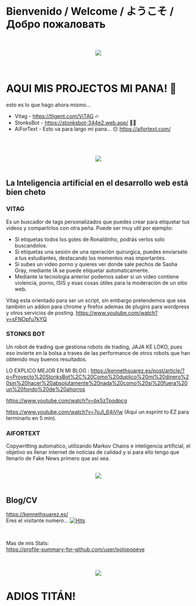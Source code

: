 
# Bienvenido  /  Welcome  /  ようこそ  /  Добро пожаловать
<br>
<br>

<center><img src="https://i.pinimg.com/originals/84/1a/eb/841aeb9f113999616d097b414c539dfd.gif" /></center>
<br>
<br>

# AQUI MIS PROJECTOS MI PANA! 👋

esto es lo que hago ahora mismo... 
- Vitag - https://tligent.com/ViTAG 🔥 
- StonksBot - https://stonksbot-344e2.web.app/ 🥳🎉
- AiForText - Esto va para largo mi pana... 😔 https://aifortext.com/

<br>
<br>
<br>

<center><img src="https://img.17qq.com/images/bjihihjffdz.jpeg" /></center>
<br>

## La Inteligencia artificial en el desarrollo web está bien cheto 

### VITAG
Es un buscador de tags personalizados que puedes crear para etiquetar tus videos y compartirlos con otra peña. Puede ser muy util por ejemplo:
* Si etiquetas todos los goles de Ronaldinho, podrás verlos solo buscandolos.
* Si etiquetas una sesión de una operación quirurgica, puedes enviarselo a tus estudiantes, destacando los momentos mas importantes.
* Si subes un video porno y quieres ver donde sale pechos de Sasha Gray, mediante IA se puede etiquetar automaticamente. 
* Mediante la tecnologia anterior podemos saber si un video contiene violencia, porno, ISIS y esas cosas útiles para la moderación de un sitio web. 

Vitag esta orientado para ser un script, sin embargo pretendemos que sea también un addon para chrome y firefox ademas de plugins para wordpress y otros servicios de posting. 
https://www.youtube.com/watch?v=sFNOpfu7kYQ

### STONKS BOT
Un robot de trading que gestiona robots de trading, JAJA KE LOKO, pues eso invierte en la bolsa a traves de las performance de otros robots que han obtenido muy buenos resultados. 

LO EXPLICO MEJOR EN MI BLOG : https://kennethsuarez.es/post/article/?p=Proyecto%20StonksBot%2C%20Como%20duplico%20mi%20dinero%20sin%20hacer%20absolutamente%20nada%20como%20si%20fuera%20un%20fondo%20de%20ahorros

https://www.youtube.com/watch?v=bx5zTpodpcg

https://www.youtube.com/watch?v=7oJl_64jVIw (Aqui un esprint to EZ para terminarlo en 5 min).

### AIFORTEXT
Copywritting automatico, utilizando Markov Chains e inteligencia artificial, el objetivo es llenar internet de noticias de calidad y si para ello tengo que llenarlo de Fake News primero que así sea. 

<br>

<center><img src="https://i.pinimg.com/originals/6f/32/ad/6f32ad8d0348c47ad2021019ba39cdf3.gif" /></center>

<br>

## Blog/CV





https://kennethsuarez.es/ <br>
Eres el visitante numero...
[![Hits](https://hits.seeyoufarm.com/api/count/incr/badge.svg?url=https%3A%2F%2Fkennethsuarez.es&count_bg=%2379C83D&title_bg=%23555555&icon=angellist.svg&icon_color=%23E7E7E7&title=Visitas&edge_flat=false)](https://kennethsuarez.es)

<br>

Mas de mis Stats: <br>
https://profile-summary-for-github.com/user/polopopeye

<br>
<br>

<center><img src="https://i.pinimg.com/originals/62/0b/9c/620b9c6b7a4dd9789be7ce2b30e4aea2.gif" /></center>

# ADIOS TITÁN! 
<!--
**polopopeye/polopopeye** is a ✨ _special_ ✨ repository because its `README.md` (this file) appears on your GitHub profile.

Here are some ideas to get you started:

- 🔭 I’m currently working on ...
- 🌱 I’m currently learning ...
- 👯 I’m looking to collaborate on ...
- 🤔 I’m looking for help with ...
- 💬 Ask me about ...
- 📫 How to reach me: ...
- 😄 Pronouns: ...
- ⚡ Fun fact: ...
-->
